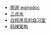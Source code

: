 
- [网道 wangdoc](https://wangdoc.com/)
- [三点水](https://lotabout.me/)
- [白程序员的自习室](https://www.studytime.xin/)
- [码辣架构](https://www.cnblogs.com/jajian/)